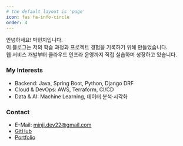 ```yaml
---
# the default layout is 'page'
icon: fas fa-info-circle
order: 4
---
```


안녕하세요! 박민지입니다.  
이 블로그는 저의 학습 과정과 프로젝트 경험을 기록하기 위해 만들었습니다.  
웹 서비스 개발부터 클라우드 인프라 운영까지 직접 실습하며 성장하고 있습니다.

### My Interests
- Backend: Java, Spring Boot, Python, Django DRF
- Cloud & DevOps: AWS, Terraform, CI/CD
- Data & AI: Machine Learning, 데이터 분석·시각화

### Contact
- E-Mail: minji.dev22@gmail.com
- [GitHub](https://github.com/Mminzy22)
- [Portfolio](https://portfolio-site-eight-zeta.vercel.app/)
